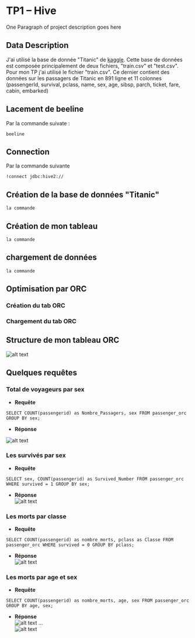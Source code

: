 # TP1 – Hive

One Paragraph of project description goes here

## Data Description

J'ai utilisé la base de donnée "Titanic" de  [kaggle](https://www.kaggle.com/c/titanic/data). Cette base de données est composée principalement de deux fichiers, "train.csv" et "test.csv". Pour mon TP j'ai utilisé le fichier "train.csv". Ce dernier contient des données sur les passagers de Titanic en 891 ligne et 11 colonnes (passengerId, survival, pclass, name, sex, age, sibsp, parch, ticket, fare, cabin, embarked)

## Lacement de beeline

Par la commande suivate :

```
beeline
```

## Connection 

Par la commande suivante

```
!connect jdbc:hive2://
```

## Création de la base de données "Titanic"

```
la commande
```

## Création de mon tableau


```
la commande
```

## chargement de données



```
la commande
```

## Optimisation par ORC
### Création du tab ORC
### Chargement du tab ORC

## Structure de mon tableau ORC

![alt text](https://github.com/anghour/Hive/blob/master/TP1/img/passenger_orc.png)

## Quelques requêtes
### Total de voyageurs par sex
* **Requête**

```
SELECT COUNT(passengerid) as Nombre_Passagers, sex FROM passenger_orc GROUP BY sex;
```
* **Réponse**  

![alt text](https://github.com/anghour/Hive/blob/master/TP1/img/req_1.png)

### Les survivés par sex

* **Requête**

```
SELECT sex, COUNT(passengerid) as Survived_Number FROM passenger_orc WHERE survived = 1 GROUP BY sex;
```
* **Réponse**  
![alt text](https://github.com/anghour/Hive/blob/master/TP1/img/req_2.png)

### Les morts par classe
* **Requête**
```
SELECT COUNT(passengerid) as nombre_morts, pclass as Classe FROM passenger_orc WHERE survived = 0 GROUP BY pclass;
```
* **Réponse**  
![alt text](https://github.com/anghour/Hive/blob/master/TP1/img/req_3.png)
### Les morts par age et sex
* **Requête**
```
SELECT COUNT(passengerid) as nombre_morts, age, sex FROM passenger_orc GROUP BY age, sex;
```
* **Réponse**  
![alt text](https://github.com/anghour/Hive/blob/master/TP1/img/req_4.1.png)
...  
![alt text](https://github.com/anghour/Hive/blob/master/TP1/img/req_4.2.png)
